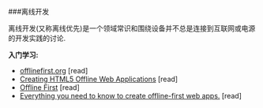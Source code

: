 ###离线开发

离线开发(又称离线优先)是一个领域常识和围绕设备并不总是连接到互联网或电源的开发实践的讨论. 

**入门学习:**
<ul>
<li><a href="http://offlinefirst.org" target="_blank">offlinefirst.org</a> [read]</li>
<li><a href="http://apress.jensimmons.com/v5/pro-html5-programming/ch12.html" target="_blank">Creating HTML5 Offline Web Applications</a>  [read]</li>
<li><a href="http://www.webdirections.org/offlineworkshop/ibooksDraft.pdf" target="_blank">Offline First</a> [read]</li>
<li><a href="https://github.com/pazguille/offline-first" target="_blank">Everything you need to know to create offline-first web apps.</a> [read]</li>
</ul>
